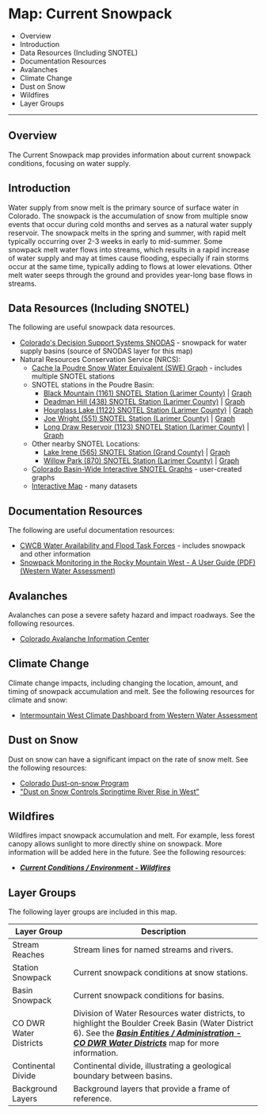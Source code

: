 # Map: Current Snowpack #

*   Overview
*   Introduction
*   Data Resources (Including SNOTEL)
*   Documentation Resources
*   Avalanches
*   Climate Change
*   Dust on Snow
*   Wildfires
*   Layer Groups

--------------

## Overview ##

The Current Snowpack map provides information about current snowpack conditions,
focusing on water supply.

## Introduction ##

Water supply from snow melt is the primary source of surface water in Colorado.
The snowpack is the accumulation of snow from multiple snow events that occur during cold months
and serves as a natural water supply reservoir.
The snowpack melts in the spring and summer, with rapid melt typically occurring over 2-3 weeks in early to mid-summer.
Some snowpack melt water flows into streams, which results in a rapid increase of water supply and may at times cause flooding,
especially if rain storms occur at the same time, typically adding to flows at lower elevations.
Other melt water seeps through the ground and provides year-long base flows in streams.

## Data Resources (Including SNOTEL) ##

The following are useful snowpack data resources.

*   [Colorado's Decision Support Systems SNODAS](http://snodas.cdss.state.co.us/app/index.html) - snowpack for water supply basins (source of SNODAS layer for this map)
*   Natural Resources Conservation Service (NRCS):
    +   [Cache la Poudre Snow Water Equivalent (SWE) Graph](https://www.nrcs.usda.gov/Internet/WCIS/AWS_PLOTS/basinCharts/POR/WTEQ/assocHUCco2_8//cache_la_poudre.html) - includes multiple SNOTEL stations
    +   SNOTEL stations in the Poudre Basin:
        -   [Black Mountain (1161) SNOTEL Station (Larimer County)](https://wcc.sc.egov.usda.gov/nwcc/site?sitenum=1161) | [Graph](https://www.nrcs.usda.gov/Internet/WCIS/AWS_PLOTS/siteCharts/POR/WTEQ/CO//Black%20Mountain.html)
        -   [Deadman Hill (438) SNOTEL Station (Larimer County)](https://wcc.sc.egov.usda.gov/nwcc/site?sitenum=438) | [Graph](https://www.nrcs.usda.gov/Internet/WCIS/AWS_PLOTS/siteCharts/POR/WTEQ/CO//Deadman%20Hill.html)
        -   [Hourglass Lake (1122) SNOTEL Station (Larimer County)](https://wcc.sc.egov.usda.gov/nwcc/site?sitenum=1122) | [Graph](https://www.nrcs.usda.gov/Internet/WCIS/AWS_PLOTS/siteCharts/POR/WTEQ/CO//Hourglass%20Lake.html)
        -   [Joe Wright (551) SNOTEL Station (Larimer County)](https://wcc.sc.egov.usda.gov/nwcc/site?sitenum=551) | [Graph](https://www.nrcs.usda.gov/Internet/WCIS/AWS_PLOTS/siteCharts/POR/WTEQ/CO//Joe%20Wright.html)
        -   [Long Draw Reservoir (1123) SNOTEL Station (Larimer County)](https://wcc.sc.egov.usda.gov/nwcc/site?sitenum=1123) | [Graph](https://www.nrcs.usda.gov/Internet/WCIS/AWS_PLOTS/siteCharts/POR/WTEQ/CO//Long%20Draw%20Resv.html)
    +   Other nearby SNOTEL Locations:
        -   [Lake Irene (565) SNOTEL Station (Grand County)](https://wcc.sc.egov.usda.gov/nwcc/site?sitenum=565) | [Graph](https://www.nrcs.usda.gov/Internet/WCIS/AWS_PLOTS/siteCharts/POR/WTEQ/CO//Lake%20Irene.html)
        -   [Willow Park (870) SNOTEL Station (Larimer County)](https://wcc.sc.egov.usda.gov/nwcc/site?sitenum=870) | [Graph](https://www.nrcs.usda.gov/Internet/WCIS/AWS_PLOTS/siteCharts/POR/WTEQ/CO//Willow%20Park.html)
    +   [Colorado Basin-Wide Interactive SNOTEL Graphs](https://www.nrcs.usda.gov/wps/portal/nrcs/detail/co/snow/products/?cid=nrcseprd1432263) - user-created graphs
    +   [Interactive Map](https://www.nrcs.usda.gov/wps/portal/wcc/home/quicklinks/imap#version=125.1&elements=&networks=!&states=!&counties=!&hucs=&minElevation=&maxElevation=&elementSelectType=all&activeOnly=true&activeForecastPointsOnly=false&hucLabels=false&hucIdLabels=false&hucParameterLabels=false&stationLabels=&overlays=&hucOverlays=&basinOpacity=100&basinNoDataOpacity=100&basemapOpacity=100&maskOpacity=0&mode=data&openSections=dataElement,parameter,date,basin,elements,location,networks&controlsOpen=true&popup=&popupMulti=&base=esriNgwm&displayType=station&basinType=6&dataElement=WTEQ&depth=-8&parameter=OBS&frequency=DAILY&duration=I&customDuration=&dayPart=E&monthPart=E&forecastPubDay=1&forecastExceedance=50&seqColor=1&divColor=3&scaleType=D&scaleMin=&scaleMax=&referencePeriodType=POR&referenceBegin=1981&referenceEnd=2010&minimumYears=20&hucAssociations=true&relativeDate=-1&lat=39.199&lon=-105.282&zoom=7.5) - many datasets

## Documentation Resources ##

The following are useful documentation resources:

*   [CWCB Water Availability and Flood Task Forces](https://cwcb.colorado.gov/water-availability-flood-task-forces) - includes snowpack and other information
*   [Snowpack Monitoring in the Rocky Mountain West - A User Guide (PDF) (Western Water Assessment)](https://wwa.colorado.edu/publications/reports/Snowpack_User_Guide_February_2021.pdf)

## Avalanches ##

Avalanches can pose a severe safety hazard and impact roadways.  See the following resources.

*   [Colorado Avalanche Information Center](https://www.avalanche.state.co.us/)

## Climate Change ##

Climate change impacts, including changing the location, amount, and timing of snowpack accumulation and melt.
See the following resources for climate and snow:

*   [Intermountain West Climate Dashboard from Western Water Assessment](https://wwa.colorado.edu/climate/dashboard.html)

## Dust on Snow ##

Dust on snow can have a significant impact on the rate of snow melt.
See the following resources:

*   [Colorado Dust-on-snow Program](http://www.codos.org/)
*   ["Dust on Snow Controls Springtime River Rise in West"](https://www.weathernationtv.com/news/dust-snow-controls-springtime-river-rise-west/#.WnDKkmHsc6I.twitter)

## Wildfires ##

Wildfires impact snowpack accumulation and melt.  For example, less forest canopy allows sunlight to more directly shine on snowpack.
More information will be added here in the future.  See the following resources:

*   [***Current Conditions / Environment - Wildfires***](#map/current-wildfires)

## Layer Groups ##

The following layer groups are included in this map.

| **Layer Group** | **Description** |
| -- | -- |
| Stream Reaches | Stream lines for named streams and rivers. |
| Station Snowpack | Current snowpack conditions at snow stations. |
| Basin Snowpack | Current snowpack conditions for basins. |
| CO DWR Water Districts | Division of Water Resources water districts, to highlight the Boulder Creek Basin (Water District 6).  See the [***Basin Entities / Administration - CO DWR Water Districts***](#map/entities-codwr-waterdistricts) map for more information. |
| Continental Divide | Continental divide, illustrating a geological boundary between basins. |
| Background Layers | Background layers that provide a frame of reference. |
